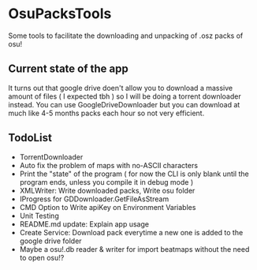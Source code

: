 # OsuPacksTools
Some tools to facilitate the downloading and unpacking of .osz packs of osu!

## Current state of the app
It turns out that google drive doen't allow you to download a massive amount of files ( I expected tbh ) so I will be doing a torrent downloader instead.
You can use GoogleDriveDownloader but you can download at much like 4-5 months packs each hour so not very efficient.

## TodoList
- TorrentDownloader<br />
- Auto fix the problem of maps with no-ASCII characters<br />
- Print the "state" of the program ( for now the CLI is only blank until the program ends, unless you compile it in debug mode )<br />
- XMLWriter: Write downloaded packs, Write osu folder<br />
- IProgress for GDDownloader.GetFileAsStream<br />
- CMD Option to Write apiKey on Environment Variables<br />
- Unit Testing<br />
- README.md update: Explain app usage<br />
- Create Service: Download pack everytime a new one is added to the google drive folder<br />
- Maybe a osu!.db reader & writer for import beatmaps without the need to open osu!?<br />